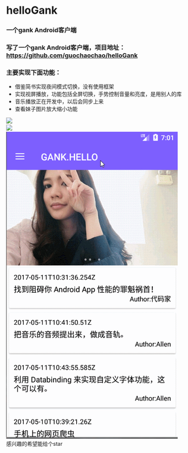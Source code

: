 # helloGank
### 一个gank Android客户端
### 写了一个gank Android客户端，项目地址：https://github.com/guochaochao/helloGank
### 主要实现下面功能：
* 借鉴简书实现夜间模式切换，没有使用框架
* 实现视屏播放，功能包括全屏切换，手势控制音量和亮度，是用别人的库
* 音乐播放正在开发中，以后会同步上来
* 查看妹子图片放大缩小功能

![](https://github.com/guochaochao/helloGank12/blob/master/screenshots/s1.gif)  
![](https://github.com/guochaochao/helloGank12/blob/master/screenshots/s2.gif)  
![](https://github.com/guochaochao/helloGank12/blob/master/screenshots/s3.gif)  
感兴趣的希望能给个star
